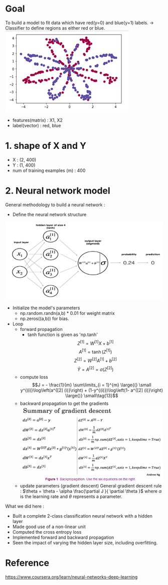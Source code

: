 
# Goal
To build a model to fit data which have red(y=0) and blue(y=1) labels.
-> Classifier to define regions as either red or blue.
![](../../../images/Pasted%20image%2020240114162007.png)


- features(matrix) : X1, X2
- label(vector) : red, blue

# 1. shape of X and Y
- X : (2, 400)
- Y : (1, 400)
- num of training examples (m) : 400

# 2. Neural network model

General methodology to build a neural network :
- Define the neural network structure

![](../../../images/Pasted%20image%2020240114162713.png)

- Initialize the model's parameters
	- np.random.randn(a,b) * 0.01 for weight matrix
	- np.zeros((a,b)) for bias.
- Loop
	- forward propagation
		- tanh function is given as 'np.tanh'
$$Z^{[1]} =  W^{[1]} X + b^{[1]}\tag{1}$$
$$A^{[1]} = \tanh(Z^{[1]})\tag{2}$$
$$Z^{[2]} = W^{[2]} A^{[1]} + b^{[2]}\tag{3}$$
$$\hat{Y} = A^{[2]} = \sigma(Z^{[2]})\tag{4}$$
	- compute loss
		$$J = - \frac{1}{m} \sum\limits_{i = 1}^{m} \large{(} \small y^{(i)}\log\left(a^{[2] (i)}\right) + (1-y^{(i)})\log\left(1- a^{[2] (i)}\right) \large{)} \small\tag{13}$$
	- backward propagation to get the gradients
	![](../../../images/Pasted%20image%2020240114164925.png)
	- update parameters (gradient descent)
	General gradient descent rule : $\theta = \theta - \alpha \frac{\partial J }{ \partial \theta }$ where $\alpha$ is the learning rate and $\theta$ represents a parameter.

What we did here :
- Built a complete 2-class classification neural network with a hidden layer
- Made good use of a non-linear unit
- Computed the cross entropy loss
- Implemented forward and backward propagation
- Seen the impact of varying the hidden layer size, including overfitting.

# Reference
https://www.coursera.org/learn/neural-networks-deep-learning